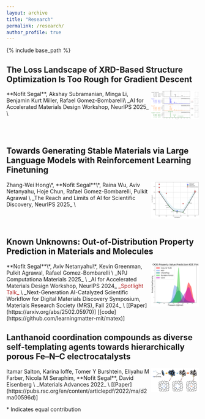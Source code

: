 ```yaml
---
layout: archive
title: "Research"
permalink: /research/
author_profile: true
---
```


[//]: # ({% if site.author.googlescholar %})
[//]: # (  <div class="wordwrap">You can also find my articles on <a href="{{site.author.googlescholar}}">my Google Scholar profile</a>.</div>)
[//]: # ({% endif %})

{% include base_path %}

<h2> The Loss Landscape of XRD-Based Structure Optimization Is Too Rough for Gradient Descent </h2>
<img align="right" src="../images/XRD-GD/BPO4_xrd_agr_new2.png" width="25%">
**Nofit Segal**, Akshay Subramanian, Minga Li, Benjamin Kurt Miller, Rafael Gomez-Bombarelli\
_AI for Accelerated Materials Design Workshop, NeurIPS 2025_ \ 

<br/><br/>

<h2> Towards Generating Stable Materials via Large Language Models with Reinforcement Learning Finetuning </h2>
<img align="right" src="../images/RL-Mat/binary_phase_diagram_Ca_Pd.png" width="25%">
Zhang-Wei Hong\*, **Nofit Segal**\*, Raina Wu, Aviv Netanyahu, Hoje Chun, Rafael Gomez-Bombarelli, Pulkit Agrawal  \
_The Reach and Limits of AI for Scientific Discovery, NeurIPS 2025_ \

<br/> <br/>

<h2> Known Unknowns: Out-of-Distribution Property Prediction in Materials and Molecules </h2>
<img align="right" src="../images/matex/ood_preds_kde_compare.png" width="25%">
**Nofit Segal**\*, Aviv Netanyahu\*, Kevin Greenman, Pulkit Agrawal, Rafael Gomez-Bombarelli \
_NPJ Computationa Materials 2025_ \ 
_AI for Accelerated Materials Design Workshop, NeurIPS 2024_ <span style="color:firebrick"> _Spotlight Talk_ </span> \
_Next-Generation AI-Catalyzed Scientific Workflow for Digital Materials Discovery Symposium, Materials Research Society (MRS), Fall 2024_ \
[[Paper](https://arxiv.org/abs/2502.05970)]  [[code](https://github.com/learningmatter-mit/matex)]
<!-- [[Talk](https://youtu.be/1YJCWyLcGHk?t=1)] -->

<!-- <br/><br/> -->

<h2> Lanthanoid coordination compounds as diverse self-templating agents towards hierarchically porous Fe–N–C electrocatalysts </h2>
<img align="right" src="../images/Lanthanoid/process.png" width="25%">
Itamar Salton, Karina Ioffe, Tomer Y Burshtein, Eliyahu M Farber, Nicola M Seraphim, **Nofit Segal**, David Eisenberg \
_Materials Advances 2022_ \
[[Paper](https://pubs.rsc.org/en/content/articlepdf/2022/ma/d2ma00596d)]  

<!-- <br/><br/> -->

\* Indicates equal contribution

